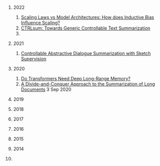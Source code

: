 1. 2022
    1. [Scaling Laws vs Model Architectures: How does Inductive Bias Influence Scaling?](https://arxiv.org/pdf/2207.10551.pdf)
    2. [CTRLsum: Towards Generic Controllable Text Summarization](https://aclanthology.org/2022.emnlp-main.396/)
    3. 


2. 2021
    1. [Controllable Abstractive Dialogue Summarization with Sketch Supervision](https://arxiv.org/abs/2105.14064)
    
3. 2020    
    1. [Do Transformers Need Deep Long-Range Memory?](https://arxiv.org/pdf/2007.03356.pdf)
    2. [A Divide-and-Conquer Approach to the Summarization of Long Documents](https://arxiv.org/pdf/2004.06190.pdf) 3 Sep 2020
    

4. 2019

5. 2018


6. 2017

7. 2016

8. 2015

9. 2014

10. 
